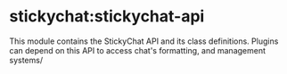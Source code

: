 # stickychat:stickychat-api

This module contains the StickyChat API and its class definitions. Plugins can depend on this API to access chat's formatting, and management systems/
